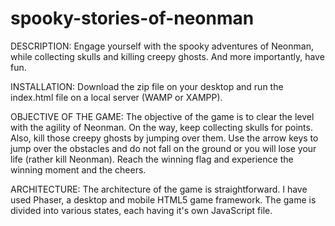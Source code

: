 # spooky-stories-of-neonman

DESCRIPTION: 
Engage yourself with the spooky adventures of Neonman, while collecting skulls and killing creepy ghosts. And more importantly, have fun.

INSTALLATION: 
Download the zip file on your desktop and run the index.html file on a local server (WAMP or XAMPP).

OBJECTIVE OF THE GAME:
The objective of the game is to clear the level with the agility of Neonman. On the way, keep collecting skulls for points. 
Also, kill those creepy ghosts by jumping over them. 
Use the arrow keys to jump over the obstacles and do not fall on the ground or you will lose your life (rather kill Neonman). 
Reach the winning flag and experience the winning moment and the cheers.

ARCHITECTURE: 
The architecture of the game is straightforward. I have used Phaser, a desktop and mobile HTML5 game framework. The game is divided into various states, each having it's own JavaScript file.
